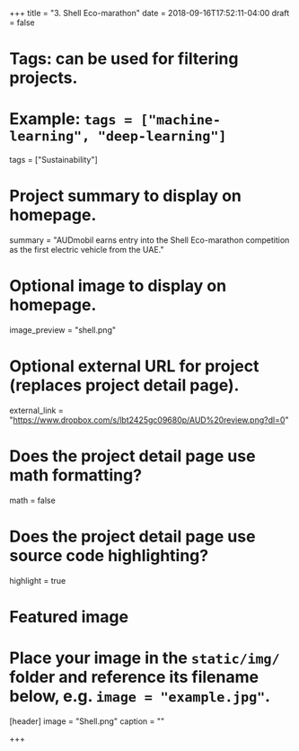 +++
title = "3. Shell Eco-marathon"
date = 2018-09-16T17:52:11-04:00
draft = false

# Tags: can be used for filtering projects.
# Example: `tags = ["machine-learning", "deep-learning"]`
tags = ["Sustainability"]

# Project summary to display on homepage.
summary = "AUDmobil earns entry into the Shell Eco-marathon competition as the first electric vehicle from the UAE."

# Optional image to display on homepage.
image_preview = "shell.png"

# Optional external URL for project (replaces project detail page).
external_link = "https://www.dropbox.com/s/lbt2425gc09680p/AUD%20review.png?dl=0"

# Does the project detail page use math formatting?
math = false

# Does the project detail page use source code highlighting?
highlight = true

# Featured image
# Place your image in the `static/img/` folder and reference its filename below, e.g. `image = "example.jpg"`.
[header]
image = "Shell.png"
caption = ""

+++
